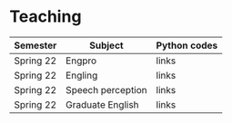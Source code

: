 # Teaching

| Semester | Subject | Python codes |
|---|---|---|
| Spring 22 | Engpro | links |
| Spring 22 | Engling | links |
| Spring 22 | Speech perception | links |
| Spring 22 | Graduate English | links |

